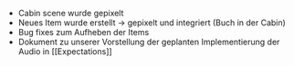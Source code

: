 - Cabin scene wurde gepixelt
- Neues Item wurde erstellt -> gepixelt und integriert (Buch in der Cabin)
- Bug fixes zum Aufheben der Items
- Dokument zu unserer Vorstellung der geplanten Implementierung der Audio in [[Expectations]]
